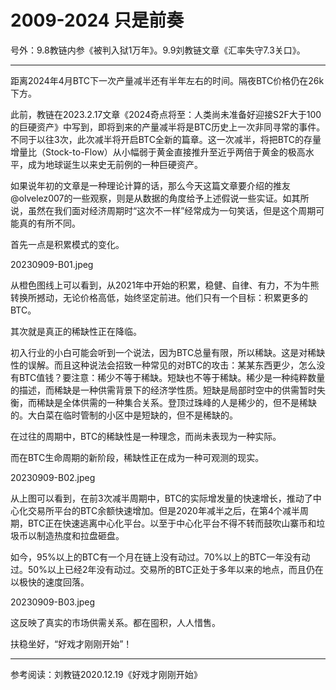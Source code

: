 # 2009-2024 只是前奏

号外：9.8教链内参《被判入狱1万年》。9.9刘教链文章《汇率失守7.3关口》。

---

距离2024年4月BTC下一次产量减半还有半年左右的时间。隔夜BTC价格仍在26k下方。

此前，教链在2023.2.17文章《2024奇点将至：人类尚未准备好迎接S2F大于100的巨硬资产》中写到，即将到来的产量减半将是BTC历史上一次非同寻常的事件。不同于以往3次，此次减半将开启BTC全新的篇章。这一次减半，将把BTC的存量增量比（Stock-to-Flow）从小幅弱于黄金直接推升至近乎两倍于黄金的极高水平，成为地球诞生以来史无前例的一种巨硬资产。

如果说年初的文章是一种理论计算的话，那么今天这篇文章要介绍的推友@olvelez007的一些观察，则是从数据的角度给予上述假说一些实证。如其所说，虽然在我们面对经济周期时“这次不一样”经常成为一句笑话，但是这个周期可能真的有所不同。

首先一点是积累模式的变化。

20230909-B01.jpeg

从橙色图线上可以看到，从2021年中开始的积累，稳健、自律、有力，不为牛熊转换所撼动，无论价格高低，始终坚定前进。他们只有一个目标：积累更多的BTC。

其次就是真正的稀缺性正在降临。

初入行业的小白可能会听到一个说法，因为BTC总量有限，所以稀缺。这是对稀缺性的误解。而且这种说法会招致一种常见的对BTC的攻击：某某东西更少，怎么没有BTC值钱？要注意：稀少不等于稀缺。短缺也不等于稀缺。稀少是一种纯粹数量的描述，而稀缺是一种供需背景下的经济学性质。短缺是局部时空中的供需暂时失衡，而稀缺是全体供需的一种集合关系。登顶过珠峰的人是稀少的，但不是稀缺的。大白菜在临时管制的小区中是短缺的，但不是稀缺的。

在过往的周期中，BTC的稀缺性是一种理念，而尚未表现为一种实际。

而在BTC生命周期的新阶段，稀缺性正在成为一种可观测的现实。

20230909-B02.jpeg

从上图可以看到，在前3次减半周期中，BTC的实际增发量的快速增长，推动了中心化交易所平台的BTC余额快速增加。但是2020年减半之后，在第4个减半周期，BTC正在快速逃离中心化平台。以至于中心化平台不得不转而鼓吹山寨币和垃圾币以制造热度和拉盘砸盘。

如今，95%以上的BTC有一个月在链上没有动过。70%以上的BTC一年没有动过。50%以上已经2年没有动过。交易所的BTC正处于多年以来的地点，而且仍在以极快的速度回落。

20230909-B03.jpeg

这反映了真实的市场供需关系。都在囤积，人人惜售。

扶稳坐好，“好戏才刚刚开始”！

---
参考阅读：刘教链2020.12.19《好戏才刚刚开始》

